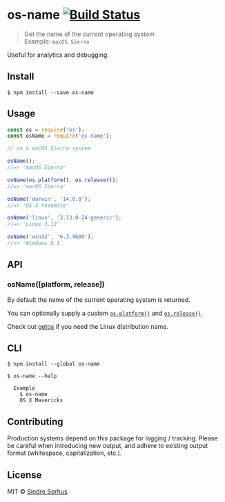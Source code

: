 # os-name [![Build Status](https://travis-ci.org/sindresorhus/os-name.svg?branch=master)](https://travis-ci.org/sindresorhus/os-name)

> Get the name of the current operating system<br>
> Example: `macOS Sierra`

Useful for analytics and debugging.


## Install

```
$ npm install --save os-name
```


## Usage

```js
const os = require('os');
const osName = require('os-name');

// on a macOS Sierra system

osName();
//=> 'macOS Sierra'

osName(os.platform(), os.release());
//=> 'macOS Sierra'

osName('darwin', '14.0.0');
//=> 'OS X Yosemite'

osName('linux', '3.13.0-24-generic');
//=> 'Linux 3.13'

osName('win32', '6.3.9600');
//=> 'Windows 8.1'
```


## API

### osName([platform, release])

By default the name of the current operating system is returned.

You can optionally supply a custom [`os.platform()`](http://nodejs.org/api/os.html#os_os_platform) and [`os.release()`](http://nodejs.org/api/os.html#os_os_release).

Check out [getos](https://github.com/wblankenship/getos) if you need the Linux distribution name.


## CLI

```
$ npm install --global os-name
```

```
$ os-name --help

  Example
    $ os-name
    OS X Mavericks
```


## Contributing

Production systems depend on this package for logging / tracking. Please be careful when introducing new output, and adhere to existing output format (whitespace, capitalization, etc.).


## License

MIT © [Sindre Sorhus](http://sindresorhus.com)
